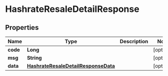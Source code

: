 

# HashrateResaleDetailResponse


## Properties

| Name | Type | Description | Notes |
|------------ | ------------- | ------------- | -------------|
|**code** | **Long** |  |  [optional] |
|**msg** | **String** |  |  [optional] |
|**data** | [**HashrateResaleDetailResponseData**](HashrateResaleDetailResponseData.md) |  |  [optional] |



